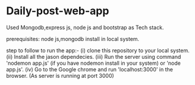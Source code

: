 # Daily-post-web-app

Used Mongodb,express js, node js and bootstrap as Tech stack.

prerequisites: node js,mongodb install in local system.

step to follow to run the app:-
(i) clone this repository to your local system.
(ii) Install all the jason dependecies.
(iii) Run the server using command 'nodemon app.js' (if you have nodemon install in your system)
     or 'node app.js'.
(iv) Go to the Google chrome and run 'localhost:3000' in the browser. (As server is running at port 3000)
